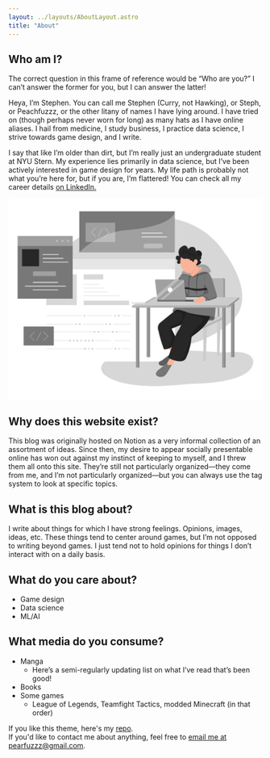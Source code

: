 ```yaml
---
layout: ../layouts/AboutLayout.astro
title: "About"
---
```


## Who am I?

The correct question in this frame of reference would be “Who are you?” I can’t answer the former for you, but I can answer the latter!

Heya, I’m Stephen. You can call me Stephen (Curry, not Hawking), or Steph, or Peachfuzzz, or the other litany of names I have lying around. I have tried on (though perhaps never worn for long) as many hats as I have online aliases. I hail from medicine, I study business, I practice data science, I strive towards game design, and I write. 

I say that like I’m older than dirt, but I’m really just an undergraduate student at NYU Stern. My experience lies primarily in data science, but I’ve been actively interested in game design for years. My life path is probably not what you’re here for, but if you are, I’m flattered! You can check all my career details [on LinkedIn.](https://www.linkedin.com/in/stephen-wu-07b7b319b/) 


<div>
  <img src="/assets/dev.svg" class="sm:w-1/2 mx-auto" alt="coding dev illustration">
</div>

## Why does this website exist?

This blog was originally hosted on Notion as a very informal collection of an assortment of ideas. Since then, my desire to appear socially presentable online has won out against my instinct of keeping to myself, and I threw them all onto this site. They’re still not particularly organized—they come from me, and I’m not particularly organized—but you can always use the tag system to look at specific topics.

## What is this blog about?

I write about things for which I have strong feelings. Opinions, images, ideas, etc. These things tend to center around games, but I’m not opposed to writing beyond games. I just tend not to hold opinions for things I don’t interact with on a daily basis.

## What do you care about?

- Game design
- Data science
- ML/AI

## What media do you consume?

- Manga
  - Here’s a semi-regularly updating list on what I’ve read that’s been good!
- Books
- Some games
  - League of Legends, Teamfight Tactics, modded Minecraft (in that order)


If you like this theme, here's my [repo](https://github.com/peachfuzzz/steffnstuff-blog).  
If you'd like to contact me about anything, feel free to [email me at pearfuzzz@gmail.com](mailto:pearfuzzz@gmail.com).
